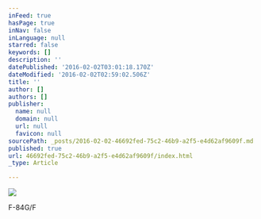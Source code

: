 ```yaml
---
inFeed: true
hasPage: true
inNav: false
inLanguage: null
starred: false
keywords: []
description: ''
datePublished: '2016-02-02T03:01:18.170Z'
dateModified: '2016-02-02T02:59:02.506Z'
title: ''
author: []
authors: []
publisher:
  name: null
  domain: null
  url: null
  favicon: null
sourcePath: _posts/2016-02-02-46692fed-75c2-46b9-a2f5-e4d62af9609f.md
published: true
url: 46692fed-75c2-46b9-a2f5-e4d62af9609f/index.html
_type: Article

---
```

![](https://the-grid-user-content.s3-us-west-2.amazonaws.com/d259f129-865d-4561-8b4e-cb1d7b97454a.jpg)

F-84G/F